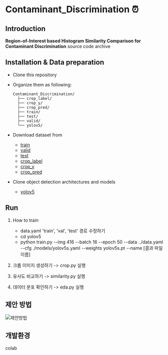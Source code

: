 # Contaminant_Discrimination ⏰


## Introduction
  **Region-of-Interest based Histogram Similarity Comparison for Contaminant Discrimination** source code archive
  
## Installation & Data preparation
  - Clone this repository
  
  - Organize them as following:
    ```
    Contaminant_Discrimination/
      ├── crop_label/
      ├── crop_y/
      ├── crop_pred/
      ├── train/
      ├── test/
      ├── valid/
      └── yolov5/
    ```
    
  - Download dataset from
      - [train](https://drive.google.com/drive/folders/1oLK0JogbWu88Z_olPe67mpgxE-3zJ-0P?usp=sharing)
      - [valid](https://drive.google.com/drive/folders/1l7D8u5SRGEAGl3q3Ta2jj8FkWO9zAbkv?usp=sharing)
      - [test](https://drive.google.com/drive/folders/1pOw5VBteoUpg7_ua9X0GjFnk9u_87-C8?usp=sharing)
      - [crop_label](https://drive.google.com/drive/folders/1NZgo54a1FrdFnjT3VrsbV3lVlYz7U2LY?usp=sharing)
      - [crop_y](https://drive.google.com/drive/folders/1P2Lh0Lh-UYdSgCo2uYa9IFcqvH9gltvr?usp=sharing)
      - [crop_pred](https://drive.google.com/drive/folders/1-24mYdQrIwCVmSqFormeGv-ysY1pDw-O?usp=sharing)
   
   - Clone object detection architectures and models
     - [yolov5](https://github.com/ultralytics/yolov5)



## Run
 1. How to train
    - data.yaml 'train', 'val', 'test' 경로 수정하기
    - cd yolov5
    - python train.py --img 416 --batch 16 --epoch 50 --data ../data.yaml --cfg ./models/yolov5s.yaml --weights yolov5s.pt --name [결과 파일 이름]

 2. 크롭 이미지 생성하기 -> crop.py 실행
 3. 유사도 비교하기 -> similarity.py 실행
 4. 데이터 분포 확인하기 -> eda.py 실행
  

## 제안 방법
![제안방법](https://user-images.githubusercontent.com/55689863/189947587-5b2276d5-a5a6-4361-b601-7aed400c2032.png)

## 개발환경
colab
